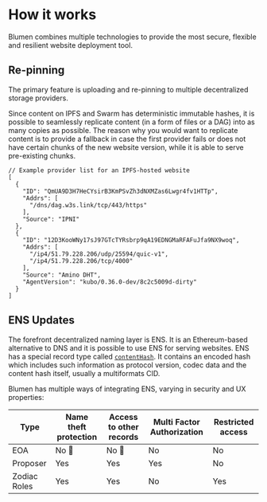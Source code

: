 # How it works

Blumen combines multiple technologies to provide the most secure, flexible and resilient website deployment tool.

## Re-pinning

The primary feature is uploading and re-pinning to multiple decentralized storage providers.

Since content on IPFS and Swarm has deterministic immutable hashes, it is possible to seamlessly replicate content (in a form of files or a DAG) into as many copies as possible. The reason why you would want to replicate content is to provide a fallback in case the first provider fails or does not have certain chunks of the new website version, while it is able to serve pre-existing chunks.

```jsonc
// Example provider list for an IPFS-hosted website
[
  {
    "ID": "QmUA9D3H7HeCYsirB3KmPSvZh3dNXMZas6Lwgr4fv1HTTp",
    "Addrs": [
      "/dns/dag.w3s.link/tcp/443/https"
    ],
    "Source": "IPNI"
  },
  {
    "ID": "12D3KooWNy17sJ97GTcTYRsbrp9qA19EDNGMaRFAFuJfa9NX9woq",
    "Addrs": [
      "/ip4/51.79.228.206/udp/25594/quic-v1",
      "/ip4/51.79.228.206/tcp/4000"
    ],
    "Source": "Amino DHT",
    "AgentVersion": "kubo/0.36.0-dev/8c2c5009d-dirty"
  }
]
```

## ENS Updates

The forefront decentralized naming layer is ENS. It is an Ethereum-based alternative to DNS and it is possible to use ENS for serving websites. ENS has a special record type called [`contentHash`](https://docs.ens.domains/ensip/7). It contains an encoded hash which includes such information as protocol version, codec data and the content hash itself, usually a multiformats CID.

Blumen has multiple ways of integrating ENS, varying in security and UX properties:

|  Type | Name theft protection  | Access to other records | Multi Factor Authorization | Restricted access
|---|---|---|---|---|
| EOA | No 🚨 | No 🚨 | No | No |
| Proposer | Yes | Yes | Yes | No |
| Zodiac Roles | Yes | Yes | No | Yes |
